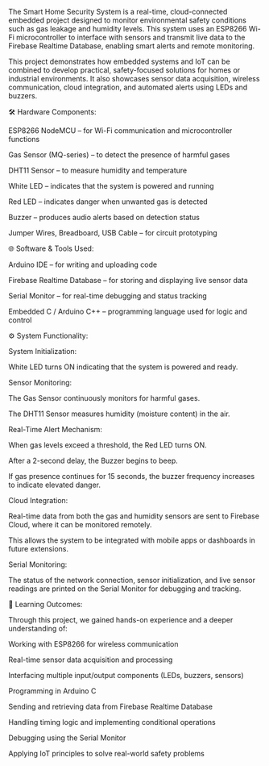 The Smart Home Security System is a real-time, cloud-connected embedded project designed to monitor environmental safety conditions such as gas leakage and humidity levels. This system uses an ESP8266 Wi-Fi microcontroller to interface with sensors and transmit live data to the Firebase Realtime Database, enabling smart alerts and remote monitoring.

This project demonstrates how embedded systems and IoT can be combined to develop practical, safety-focused solutions for homes or industrial environments. It also showcases sensor data acquisition, wireless communication, cloud integration, and automated alerts using LEDs and buzzers.


🛠️ Hardware Components:

ESP8266 NodeMCU – for Wi-Fi communication and microcontroller functions

Gas Sensor (MQ-series) – to detect the presence of harmful gases

DHT11 Sensor – to measure humidity and temperature

White LED – indicates that the system is powered and running

Red LED – indicates danger when unwanted gas is detected

Buzzer – produces audio alerts based on detection status

Jumper Wires, Breadboard, USB Cable – for circuit prototyping


🌐 Software & Tools Used:

Arduino IDE – for writing and uploading code

Firebase Realtime Database – for storing and displaying live sensor data

Serial Monitor – for real-time debugging and status tracking

Embedded C / Arduino C++ – programming language used for logic and control


⚙️ System Functionality:

System Initialization:

White LED turns ON indicating that the system is powered and ready.

Sensor Monitoring:

The Gas Sensor continuously monitors for harmful gases.

The DHT11 Sensor measures humidity (moisture content) in the air.

Real-Time Alert Mechanism:

When gas levels exceed a threshold, the Red LED turns ON.

After a 2-second delay, the Buzzer begins to beep.

If gas presence continues for 15 seconds, the buzzer frequency increases to indicate elevated danger.

Cloud Integration:

Real-time data from both the gas and humidity sensors are sent to Firebase Cloud, where it can be monitored remotely.

This allows the system to be integrated with mobile apps or dashboards in future extensions.

Serial Monitoring:

The status of the network connection, sensor initialization, and live sensor readings are printed on the Serial Monitor for debugging and tracking.


🎯 Learning Outcomes:

Through this project, we gained hands-on experience and a deeper understanding of:

Working with ESP8266 for wireless communication

Real-time sensor data acquisition and processing

Interfacing multiple input/output components (LEDs, buzzers, sensors)

Programming in Arduino C

Sending and retrieving data from Firebase Realtime Database

Handling timing logic and implementing conditional operations

Debugging using the Serial Monitor

Applying IoT principles to solve real-world safety problems



